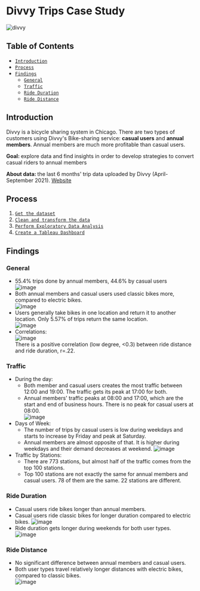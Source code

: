 # Divvy Trips Case Study
![divvy](https://user-images.githubusercontent.com/27378210/147563233-8016d5e5-a4fa-423f-8be0-6bdcbe192653.png)  
## Table of Contents
- [`Introduction`](#introduction)
- [`Process`](#process)
- [`Findings`](#findings)
    - [`General`](#general)
    - [`Traffic`](#traffic)
    - [`Ride Duration`](#ride-duration)
    - [`Ride Distance`](#ride-distance)

## Introduction  
<p>Divvy is a bicycle sharing system in Chicago. There are two types of customers using Divvy's Bike-sharing service: <strong>casual users</strong> and <strong>annual members</strong>. Annual members are much more profitable than casual users.</p>
<p><strong>Goal: </strong>explore data and find insights in order to develop strategies to convert casual riders to annual members</p>
<p><strong>About data: </strong>the last 6 months' trip data uploaded by Divvy (April-September 2021). <a href='https://divvy-tripdata.s3.amazonaws.com/index.html'>Website</a></p>

## Process  
1. [`Get the dataset`](https://divvy-tripdata.s3.amazonaws.com/index.html)
2. [`Clean and transform the data`](https://github.com/serkansalcan/analytics-projects/blob/main/Divvy/data_cleansing.ipynb)
3. [`Perform Exploratory Data Analysis`](https://github.com/serkansalcan/analytics-projects/blob/main/Divvy/exploratory_data_analysis.ipynb)
4. [`Create a Tableau Dashboard`](https://public.tableau.com/views/DivvyTrips_16357928926750/Dashboard?:language=en-US&:display_count=n&:origin=viz_share_link)

## Findings
### General
- 55.4% trips done by annual members, 44.6% by casual users  
![image](https://user-images.githubusercontent.com/27378210/147408155-3c57e13b-4938-46bd-8458-d1812cc73e67.png)  
- Both annual members and casual users used classic bikes more, compared to electric bikes.  
![image](https://user-images.githubusercontent.com/27378210/147408182-efa31c60-406e-48dc-b083-ad7d312154a2.png)
- Users generally take bikes in one location and return it to another location. Only 5.57% of trips return the same location.  
![image](https://user-images.githubusercontent.com/27378210/147408192-9854367a-4f28-4852-a7c3-25ce2a126f20.png)  
- Correlations:  
![image](https://user-images.githubusercontent.com/27378210/147408217-ee9755a2-a446-4744-874b-0beefd5a0718.png)  
There is a positive correlation (low degree, <0.3) between ride distance and ride duration, r=.22.  

### Traffic  
- During the day:  
    - Both member and casual users creates the most traffic between 12:00 and 19:00. The traffic gets its peak at 17:00 for both.  
    - Annual members' traffic peaks at 08:00 and 17:00, which are the start and end of business hours. There is no peak for casual users at 08:00.  
    ![image](https://user-images.githubusercontent.com/27378210/147497101-ba63797f-bd12-4a79-85fb-43ba1af65940.png)
- Days of Week:  
    - The number of trips by casual users is low during weekdays and starts to increase by Friday and peak at Saturday.  
    - Annual members are almost opposite of that. It is higher during weekdays and their demand decreases at weekend. 
    ![image](https://user-images.githubusercontent.com/27378210/147496279-3a6b2080-a5cb-411e-8865-373a2f007c93.png)    
- Traffic by Stations:  
    - There are 773 stations, but almost half of the traffic comes from the top 100 stations.
    - Top 100 stations are not exactly the same for annual members and casual users. 78 of them are the same. 22 stations are  different.  

### Ride Duration  
- Casual users ride bikes longer than annual members.  
- Casual users ride classic bikes for longer duration compared to electric bikes.
![image](https://user-images.githubusercontent.com/27378210/147504207-77a2384d-389f-4ab0-9109-78d2a35ed6ad.png)  
- Ride duration gets longer during weekends for both user types.  
![image](https://user-images.githubusercontent.com/27378210/147504222-66ff6451-5813-4913-97e6-7bffd7308296.png)  

### Ride Distance  
- No significant difference between annual members and casual users.  
- Both user types travel relatively longer distances with electric bikes, compared to classic bikes.  
![image](https://user-images.githubusercontent.com/27378210/147504045-c36459c6-758f-4dab-bff4-57be301b9aa7.png)  
